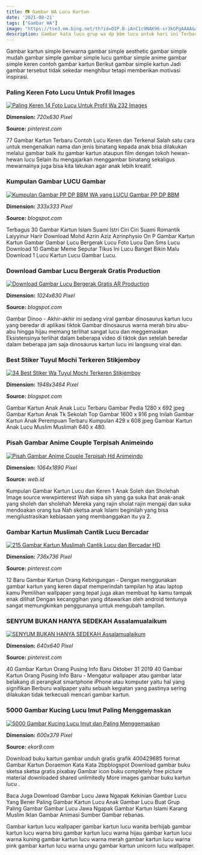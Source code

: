 ```yaml
---
title: 📷 Gambar WA Lucu Kartun
date: '2021-08-21'
tags: ["Gambar WA"]
image: "https://tse3.mm.bing.net/th?id=OIP.B-iAnC1c9NAK96-sr3kGPgAAAA&amp;pid=15.1"
description: Gambar kata lucu grup wa dp bbm lucu untuk hari ini Terbaru 22 foto cowok kartun keren pemandangan lucu sketsa model pakaian Nah kamu jangan mau kalah Downlo
---
```




Gambar kartun simple berwarna gambar simple aesthetic gambar simple mudah gambar simple gambar simple lucu gambar simple anime gambar simple keren contoh gambar kartun Berikut gambar simple kartun Jadi gambar tersebut tidak sekedar menghibur tetapi memberikan motivasi inspirasi.



### Paling Keren Foto Lucu Untuk Profil Images 

[![Paling Keren 14 Foto Lucu Untuk Profil Wa 232 Images ](https://i.pinimg.com/736x/18/d5/36/18d536ce049fa1e1777ce68d4cacf547.jpg)](https://i.pinimg.com/736x/18/d5/36/18d536ce049fa1e1777ce68d4cacf547.jpg)


**Dimension:** _720x630 Pixel_ 

**Source:** _pinterest.com_ 


77 Gambar Kartun Terbaru Contoh Lucu Keren dan Terkenal Salah satu cara untuk mengenalkan nama dan jenis binatang kepada anak bisa dilakukan melalui gambar baik itu gambar kartun ataupun film dengan tokoh hewan-hewan lucu Selain itu mengajarkan menggambar binatang sekaligus mewarnainya juga bisa kita lakukan agar anak lebih kreatif.


### Kumpulan Gambar LUCU Gambar 

[![Kumpulan Gambar PP DP BBM WA yang LUCU  Gambar PP  DP BBM](http://1.bp.blogspot.com/-h4oTZLjCYJU/UutVbMIhv_I/AAAAAAAAApA/68oGetUNOkA/s1600/gambarppbbm.blogspot.com+gambar+pp+dp+bbm+lucu+asal+mula+motor+bebek.jpg)](http://1.bp.blogspot.com/-h4oTZLjCYJU/UutVbMIhv_I/AAAAAAAAApA/68oGetUNOkA/s1600/gambarppbbm.blogspot.com+gambar+pp+dp+bbm+lucu+asal+mula+motor+bebek.jpg)


**Dimension:** _333x333 Pixel_ 

**Source:** _blogspot.com_ 


Terbagus 30 Gambar Kartun Islam Suami Istri Ciri Ciri Suami Romantik Laiyyinur Harir Download Mohd Azrin Aziz Azrinphysio On P Gambar Kartun Kartun Gambar Gambar Lucu Bergerak Lucu Foto Lucu Dan Sms Lucu Download 10 Gambar Meme Seputar Tikus Ini Lucu Banget Bikin Malu Download 1 Lucu Kartun Lucu Gambar Lucu.


### Download Gambar Lucu Bergerak Gratis Production

[![Download Gambar Lucu Bergerak Gratis  AR Production](https://lh3.googleusercontent.com/proxy/-DWvfLSEQR4IOyk-RW_G-Te4uBPoBZTe2o0-VwZREbuVqSnRnYUTLhCGXE37jldUxadDciw1X90kYFADQsZCJMxzX5Btpt5sS_uWWNCgJ5frKfokkfvG8g=w1200-h630-p-k-no-nu)](https://lh3.googleusercontent.com/proxy/-DWvfLSEQR4IOyk-RW_G-Te4uBPoBZTe2o0-VwZREbuVqSnRnYUTLhCGXE37jldUxadDciw1X90kYFADQsZCJMxzX5Btpt5sS_uWWNCgJ5frKfokkfvG8g=w1200-h630-p-k-no-nu)


**Dimension:** _1024x630 Pixel_ 

**Source:** _blogspot.com_ 


Gambar Dinoo - Akhir-akhir ini sedang viral gambar dinosaurus kartun lucu yang beredar di aplikasi tiktok Gambar dinosaurus warna merah biru abu-abu hingga hijau memang terlihat sangat lucu dan meggemaskan Eksistensinya terlihat dalam beberapa video di tiktok dan setelah beredar dalam beberapa jam saja dinosaurus kartun lucu ini langsung viral dan.


### Best Stiker Tuyul Mochi Terkeren Stikjemboy

[![34 Best Stiker Wa Tuyul Mochi Terkeren  Stikjemboy](https://i.pinimg.com/originals/12/b9/61/12b96115996444aac3909d28c98685d0.jpg)](https://i.pinimg.com/originals/12/b9/61/12b96115996444aac3909d28c98685d0.jpg)


**Dimension:** _1948x3464 Pixel_ 

**Source:** _blogspot.com_ 


Gambar Kartun Anak Anak Lucu Terbaru Gambar Pedia 1280 x 692 jpeg Gambar Kartun Anak Tk Sekolah Top Gambar 1600 x 916 png Inilah Gambar Kartun Anak Perempuan Terbaru Kumpulan 429 x 608 jpeg Gambar Kartun Anak Lucu Muslim Muslimah 640 x 480.


### Pisah Gambar Anime Couple Terpisah Animeindo

[![Pisah Gambar Anime Couple Terpisah Hd  Animeindo](https://i.pinimg.com/originals/d3/69/2a/d3692a97806f780e15285c462dd453e8.jpg)](https://i.pinimg.com/originals/d3/69/2a/d3692a97806f780e15285c462dd453e8.jpg)


**Dimension:** _1064x1890 Pixel_ 

**Source:** _web.id_ 


Kumpulan Gambar Kartun Lucu dan Keren 1 Anak Soleh dan Sholehah Image source wwwpinterest Wah siapa sih yang ga suka lhat anak-anak yang sholeh dan sholehah Mereka yang rajin sholat rajin mengaji dan suka mendoakan orang tua Nah sketsa anak Islami beginilah yang bisa mengilustrasikan kebiasaan yang membanggakan itu ya 2.


###  Gambar Kartun Muslimah Cantik Lucu Bercadar 

[![215 Gambar Kartun Muslimah Cantik Lucu dan Bercadar HD ](https://i.pinimg.com/736x/88/18/32/881832365aee4f08651f9f2443008470.jpg)](https://i.pinimg.com/736x/88/18/32/881832365aee4f08651f9f2443008470.jpg)


**Dimension:** _736x736 Pixel_ 

**Source:** _pinterest.com_ 


12 Baru Gambar Kartun Orang Kebingungan - Dengan menggunakan gambar kartun yang keren dapat memperindah tampilan hp atau laptop kamu Pemilihan wallpaper yang tepat juga akan membuat hp kamu tampak enak dilihat Dengan kecanggihan yang ditawarkan oleh android tentunya sangat memungkinkan penggunanya untuk mengubah tampilan.


### SENYUM BUKAN HANYA SEDEKAH Assalamualaikum 

[![SENYUM BUKAN HANYA SEDEKAH  Assalamualaikum ](https://i.pinimg.com/736x/ae/97/8e/ae978ee8c7893a00b0e7928c079dbf6a.jpg)](https://i.pinimg.com/736x/ae/97/8e/ae978ee8c7893a00b0e7928c079dbf6a.jpg)


**Dimension:** _640x640 Pixel_ 

**Source:** _pinterest.com_ 


40 Gambar Kartun Orang Pusing Info Baru Oktober 31 2019 40 Gambar Kartun Orang Pusing Info Baru - Mengatur wallpaper atau gambar latar belakang di perangkat smartphone iPhone atau komputer yaitu hal yang signifikan Berburu wallpaper yaitu sebuah kegiatan yang pastinya sering dilakukan tidak terkecuali mencari gambar kartun.


### 5000 Gambar Kucing Lucu Imut Paling Menggemaskan 

[![5000 Gambar Kucing Lucu Imut dan Paling Menggemaskan ](https://i2.wp.com/www.ekor9.com/wp-content/uploads/2018/06/gambar-kucing-anggora-di-rumah.jpg?resize=600%2C379&amp;ssl=1)](https://i2.wp.com/www.ekor9.com/wp-content/uploads/2018/06/gambar-kucing-anggora-di-rumah.jpg?resize=600%2C379&amp;ssl=1)


**Dimension:** _600x379 Pixel_ 

**Source:** _ekor9.com_ 



Download buku kartun gambar unduh gratis grafik 400429685 format Gambar Kartun Doraemon Kata Kata 2bpblogspot Download gambar buku sketsa sketsa gratis pixabay Gambar icon buku completely free picture material downloaded shared unlimitedly More images gambar buku kartun lucu .


Baca Juga Download Gambar Lucu Jawa Ngapak Kekinian Gambar Lucu Yang Bener Paling Gambar Kartun Lucu Anak Gambar Lucu Buat Grup Paling Gambar Gambar Lucu Jawa Ngapak Gambar Kartun Islami Karang Muslim Iklan Gambar Animasi Sumber Gambar rebanas.


Gambar kartun lucu wallpaper gambar kartun lucu wanita berhijab gambar kartun lucu warna biru gambar kartun lucu warna hijau gambar kartun lucu warna kuning gambar kartun lucu warna merah gambar kartun lucu warna pink gambar kartun lucu warna ungu gambar kartun unicorn lucu wallpaper.




